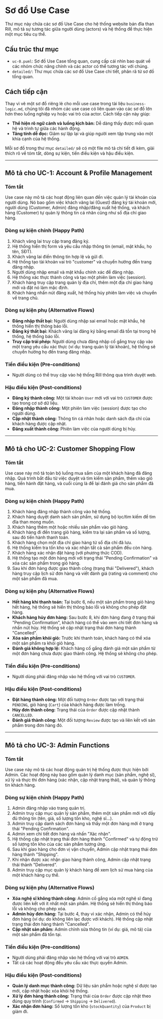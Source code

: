 # Sơ đồ Use Case

Thư mục này chứa các sơ đồ Use Case cho hệ thống website bán đĩa than Rill, mô tả sự tương tác giữa người dùng (actors) và hệ thống để thực hiện một mục tiêu cụ thể.

## Cấu trúc thư mục

* `uc-0.puml`: Sơ đồ Use Case tổng quan, cung cấp cái nhìn bao quát về các nhóm chức năng chính và các actor có thể tương tác với chúng.
* `detailed/`: Thư mục chứa các sơ đồ Use Case chi tiết, phân rã từ sơ đồ tổng quan.

## Cách tiếp cận

Thay vì vẽ một sơ đồ riêng lẻ cho mỗi use case trong tài liệu `business-logic.md`, chúng tôi đã nhóm các use case có liên quan vào các sơ đồ lớn hơn theo luồng nghiệp vụ hoặc vai trò của actor. Cách tiếp cận này giúp:
* **Thể hiện rõ ngữ cảnh và luồng kịch bản:** Dễ dàng thấy được mối quan hệ và trình tự giữa các hành động.
* **Tăng tính dễ đọc:** Giảm sự lặp lại và giúp người xem tập trung vào một khía cạnh của hệ thống.

Mỗi sơ đồ trong thư mục `detailed/` sẽ có một file mô tả chi tiết đi kèm, giải thích rõ về tóm tắt, dòng sự kiện, tiền điều kiện và hậu điều kiện.

---

## Mô tả cho UC-1: Account & Profile Management

### Tóm tắt
Use case này mô tả các hoạt động liên quan đến việc quản lý tài khoản của người dùng. Nó bao gồm việc khách vãng lai (Guest) đăng ký tài khoản mới, người dùng (Customer, Admin) đăng nhập/đăng xuất hệ thống, và khách hàng (Customer) tự quản lý thông tin cá nhân cũng như sổ địa chỉ giao hàng.

### Dòng sự kiện chính (Happy Path)
1.  Khách vãng lai truy cập trang đăng ký.
2.  Hệ thống hiển thị form và yêu cầu nhập thông tin (email, mật khẩu, họ tên, SĐT).
3.  Khách vãng lai điền thông tin hợp lệ và gửi đi.
4.  Hệ thống tạo tài khoản vai trò "customer" và chuyển hướng đến trang đăng nhập.
5.  Người dùng nhập email và mật khẩu chính xác để đăng nhập.
6.  Hệ thống xác thực thành công và tạo một phiên làm việc (session).
7.  Khách hàng truy cập trang quản lý địa chỉ, thêm một địa chỉ giao hàng mới và đặt nó làm mặc định.
8.  Khách hàng nhấn nút đăng xuất, hệ thống hủy phiên làm việc và chuyển về trang chủ.

### Dòng sự kiện phụ (Alternative Flows)
* **Đăng nhập thất bại:** Người dùng nhập sai email hoặc mật khẩu, hệ thống hiển thị thông báo lỗi.
* **Đăng ký thất bại:** Khách vãng lai đăng ký bằng email đã tồn tại trong hệ thống, hệ thống báo lỗi.
* **Truy cập trái phép:** Người dùng chưa đăng nhập cố gắng truy cập vào một trang yêu cầu xác thực (ví dụ: trang quản lý tài khoản), hệ thống sẽ chuyển hướng họ đến trang đăng nhập.

### Tiền điều kiện (Pre-conditions)
* Người dùng có thể truy cập vào hệ thống Rill thông qua trình duyệt web.

### Hậu điều kiện (Post-conditions)
* **Đăng ký thành công:** Một tài khoản `User` mới với vai trò `CUSTOMER` được tạo trong cơ sở dữ liệu.
* **Đăng nhập thành công:** Một phiên làm việc (session) được tạo cho người dùng.
* **Cập nhật thành công:** Thông tin cá nhân hoặc danh sách địa chỉ của khách hàng được cập nhật.
* **Đăng xuất thành công:** Phiên làm việc của người dùng bị hủy.

---

## Mô tả cho UC-2: Customer Shopping Flow

### Tóm tắt
Use case này mô tả toàn bộ luồng mua sắm của một khách hàng đã đăng nhập. Quá trình bắt đầu từ việc duyệt và tìm kiếm sản phẩm, thêm vào giỏ hàng, tiến hành đặt hàng, và cuối cùng là để lại đánh giá cho sản phẩm đã mua.

### Dòng sự kiện chính (Happy Path)
1.  Khách hàng đăng nhập thành công vào hệ thống.
2.  Khách hàng duyệt danh sách sản phẩm, sử dụng bộ lọc/tìm kiếm để tìm đĩa than mong muốn.
3.  Khách hàng thêm một hoặc nhiều sản phẩm vào giỏ hàng.
4.  Khách hàng đi đến trang giỏ hàng, kiểm tra lại sản phẩm và số lượng, sau đó tiến hành thanh toán.
5.  Khách hàng chọn một địa chỉ giao hàng từ sổ địa chỉ đã lưu.
6.  Hệ thống kiểm tra tồn kho và xác nhận tất cả sản phẩm đều còn hàng.
7.  Khách hàng xác nhận đặt hàng (với phương thức COD).
8.  Hệ thống tạo một đơn hàng mới với trạng thái "Pending Confirmation" và xóa các sản phẩm trong giỏ hàng.
9.  Sau khi đơn hàng được giao thành công (trạng thái "Delivered"), khách hàng truy cập lịch sử đơn hàng và viết đánh giá (rating và comment) cho một sản phẩm đã mua.

### Dòng sự kiện phụ (Alternative Flows)
* **Hết hàng khi thanh toán:** Tại bước 6, nếu một sản phẩm trong giỏ hàng hết hàng, hệ thống sẽ hiển thị thông báo lỗi và không cho phép đặt hàng.
* **Khách hàng hủy đơn hàng:** Sau bước 8, khi đơn hàng đang ở trạng thái "Pending Confirmation", khách hàng có thể vào xem chi tiết đơn hàng và nhấn nút hủy. Hệ thống sẽ cập nhật trạng thái đơn hàng thành "Cancelled".
* **Xóa sản phẩm khỏi giỏ:** Trước khi thanh toán, khách hàng có thể xóa một sản phẩm ra khỏi giỏ hàng.
* **Đánh giá không hợp lệ:** Khách hàng cố gắng đánh giá một sản phẩm từ một đơn hàng chưa được giao thành công. Hệ thống sẽ không cho phép.

### Tiền điều kiện (Pre-conditions)
* Người dùng phải đăng nhập vào hệ thống với vai trò `CUSTOMER`.

### Hậu điều kiện (Post-conditions)
* **Đặt hàng thành công:** Một đối tượng `Order` được tạo với trạng thái `PENDING`, giỏ hàng (`Cart`) của khách hàng được làm trống.
* **Hủy đơn thành công:** Trạng thái của `Order` được cập nhật thành `CANCELLED`.
* **Đánh giá thành công:** Một đối tượng `Review` được tạo và liên kết với sản phẩm trong đơn hàng đó.

---

## Mô tả cho UC-3: Admin Functions

### Tóm tắt
Use case này mô tả các hoạt động quản trị hệ thống được thực hiện bởi Admin. Các hoạt động này bao gồm quản lý danh mục (sản phẩm, nghệ sĩ), xử lý và thực thi đơn hàng (xác nhận, cập nhật trạng thái), và quản lý thông tin khách hàng.

### Dòng sự kiện chính (Happy Path)
1.  Admin đăng nhập vào trang quản trị.
2.  Admin truy cập mục quản lý sản phẩm, thêm một sản phẩm mới với đầy đủ thông tin (tên, giá, số lượng tồn kho, nghệ sĩ...).
3.  Admin truy cập danh sách đơn hàng và thấy một đơn hàng mới ở trạng thái "Pending Confirmation".
4.  Admin xem chi tiết đơn hàng và nhấn "Xác nhận".
5.  Hệ thống cập nhật trạng thái đơn hàng thành "Confirmed" và tự động trừ số lượng tồn kho của các sản phẩm tương ứng.
6.  Sau khi giao hàng cho đơn vị vận chuyển, Admin cập nhật trạng thái đơn hàng thành "Shipping".
7.  Khi nhận được xác nhận giao hàng thành công, Admin cập nhật trạng thái thành "Delivered".
8.  Admin truy cập mục quản lý khách hàng để xem lịch sử mua hàng của một khách hàng cụ thể.

### Dòng sự kiện phụ (Alternative Flows)
* **Xóa nghệ sĩ không thành công:** Admin cố gắng xóa một nghệ sĩ đang được liên kết với ít nhất một sản phẩm. Hệ thống sẽ hiển thị thông báo lỗi và không cho phép xóa.
* **Admin hủy đơn hàng:** Tại bước 4, thay vì xác nhận, Admin có thể hủy đơn hàng (ví dụ: do không liên lạc được với khách). Hệ thống cập nhật trạng thái đơn hàng thành "Cancelled".
* **Cập nhật sản phẩm:** Admin chỉnh sửa thông tin (ví dụ: giá, mô tả) của một sản phẩm đã tồn tại.

### Tiền điều kiện (Pre-conditions)
* Người dùng phải đăng nhập vào hệ thống với vai trò `ADMIN`.
* Tất cả các hoạt động đều yêu cầu xác thực quyền Admin.

### Hậu điều kiện (Post-conditions)
* **Quản lý danh mục thành công:** Dữ liệu sản phẩm hoặc nghệ sĩ được tạo mới, cập nhật hoặc xóa khỏi hệ thống.
* **Xử lý đơn hàng thành công:** Trạng thái của `Order` được cập nhật theo đúng quy trình (`Confirmed` -> `Shipping` -> `Delivered`).
* **Xác nhận đơn hàng:** Số lượng tồn kho (`stockQuantity`) của `Product` bị giảm đi.
